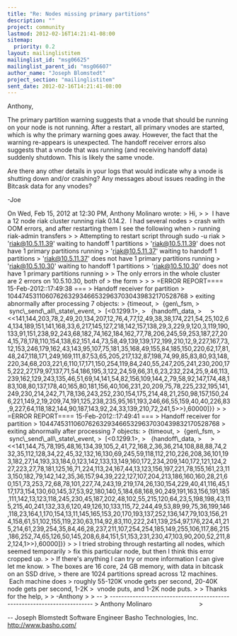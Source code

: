 ```yaml
---
title: "Re: Nodes missing primary partitions"
description: ""
project: community
lastmod: 2012-02-16T14:21:41-08:00
sitemap:
  priority: 0.2
layout: mailinglistitem
mailinglist_id: "msg06625"
mailinglist_parent_id: "msg06607"
author_name: "Joseph Blomstedt"
project_section: "mailinglistitem"
sent_date: 2012-02-16T14:21:41-08:00
---
```



Anthony,

The primary partition warning suggests that a vnode that should be
running on your node is not running. After a restart, all primary
vnodes are started, which is why the primary warning goes away.
However, the fact that the warning re-appears is unexpected. The
handoff receiver errors also suggests that a vnode that was running
(and receiving handoff data) suddenly shutdown. This is likely the
same vnode.

Are there any other details in your logs that would indicate why a
vnode is shutting down and/or crashing? Any messages about issues
reading in the Bitcask data for any vnodes?

-Joe

On Wed, Feb 15, 2012 at 12:30 PM, Anthony Molinaro
 wrote:
&gt; Hi,
&gt;
&gt;  I have a 12 node riak cluster running riak 0.14.2.  I had several nodes
&gt; crash with OOM errors, and after restarting them I see the following when
&gt; running riak-admin transfers
&gt;
&gt; Attempting to restart script through sudo -u riak
&gt; 'riak@10.5.11.39' waiting to handoff 1 partitions
&gt; 'riak@10.5.11.39' does not have 1 primary partitions running
&gt; 'riak@10.5.11.37' waiting to handoff 1 partitions
&gt; 'riak@10.5.11.37' does not have 1 primary partitions running
&gt; 'riak@10.5.10.30' waiting to handoff 1 partitions
&gt; 'riak@10.5.10.30' does not have 1 primary partitions running
&gt;
&gt; The only errors in the whole cluster are 2 errors on 10.5.10.30, both of
&gt; the form
&gt;
&gt;
&gt; =ERROR REPORT==== 15-Feb-2012::17:49:38 ===
&gt; Handoff receiver for partition
&gt; 1044745311060762632934665329637030439832170528768
&gt; exiting abnormally after processing 7 objects:
&gt; {timeout,
&gt;  {gen\\_fsm,
&gt;  sync\\_send\\_all\\_state\\_event,
&gt;  [&lt;0.1299.1&gt;,
&gt;   {handoff\\_data,
&gt;    
&gt; &lt;&lt;141,144,203,78,2,49,20,134,207,12,76,4,77,12,49,38,38,174,221,54,25,102,64,134,189,151,141,168,33,6,217,145,127,218,142,157,138,29,3,229,9,120,3,119,190,133,91,151,238,92,243,68,182,74,162,184,162,77,78,206,245,59,253,187,27,204,15,78,178,110,154,138,62,151,44,73,58,49,139,139,172,199,210,12,9,227,167,73,12,153,246,179,162,43,143,95,107,75,181,35,168,49,155,84,185,150,220,62,17,81,48,247,118,171,249,169,111,87,53,65,205,217,132,87,198,74,99,85,83,80,93,148,220,34,68,203,221,6,110,17,171,150,254,119,84,240,55,247,205,241,230,200,175,222,27,179,97,137,71,54,186,195,3,122,24,59,66,31,6,23,232,224,25,9,46,113,239,162,129,243,135,46,51,69,14,141,54,82,156,109,144,2,79,58,92,147,174,48,183,108,80,137,178,40,165,80,181,156,40,106,231,20,209,75,78,225,232,195,141,249,230,214,242,71,78,136,243,252,230,154,175,214,48,21,250,98,157,150,246,221,149,2,19,209,74,191,125,238,235,95,161,193,246,66,55,159,40,40,226,83,9,227,64,118,182,144,90,187,143,92,24,33,139,210,72,241,5&gt;&gt;},60000]}}
&gt;
&gt; =ERROR REPORT==== 15-Feb-2012::17:49:41 ===
&gt; Handoff receiver for partition
&gt; 1044745311060762632934665329637030439832170528768
&gt; exiting abnormally after processing 7 objects:
&gt; {timeout,
&gt;  {gen\\_fsm,
&gt;  sync\\_send\\_all\\_state\\_event,
&gt;  [&lt;0.1299.1&gt;,
&gt;   {handoff\\_data,
&gt;    
&gt; &lt;&lt;141,144,75,78,195,48,16,134,39,105,2,41,72,168,2,36,36,214,108,88,88,74,232,35,112,128,34,22,45,32,132,16,130,69,245,59,118,112,210,226,208,36,101,193,182,27,14,193,33,184,0,123,142,133,13,149,160,172,234,209,140,172,121,124,227,223,27,78,181,125,16,71,224,113,24,167,44,13,123,156,197,221,78,155,161,23,113,150,182,79,142,142,35,36,157,94,39,222,127,107,204,213,186,160,160,28,21,60,151,73,253,72,68,78,101,227,74,243,19,219,174,26,130,154,229,40,41,116,45,117,173,154,130,60,145,37,53,92,180,140,5,184,68,168,90,249,191,163,156,191,185,111,142,13,123,118,245,230,45,187,202,48,102,55,215,120,64,23,5,198,198,43,115,215,40,241,132,33,6,120,49,126,10,133,115,72,244,49,53,89,99,75,36,199,146,118,23,164,1,170,154,13,11,145,165,153,20,170,193,137,252,136,147,79,103,156,214,158,61,51,102,155,119,230,63,114,92,83,110,222,241,139,254,97,176,224,41,215,214,61,239,254,35,84,46,28,237,211,107,254,254,185,149,255,106,117,86,215,186,252,74,65,126,50,145,208,6,84,151,51,153,231,230,47,103,90,200,52,211,82,124,1&gt;&gt;},60000]}}
&gt;
&gt; I tried strobing through restarting all nodes, which seemed temporarily
&gt; fix this particular node, but then I think this error cropped up.
&gt;
&gt; If there's anything I can try or more information I can give let me know.
&gt; The boxes are 16 core, 24 GB memory, with data in bitcask on an SSD drive,
&gt; there are 1024 partitions spread across 12 machines.  Each machine does
&gt; roughly 55-120K vnode gets per second, 20-40K node gets per second, 1-2K
&gt;  vnode puts, and 1-2K node puts.
&gt;
&gt; Thanks for the help,
&gt;
&gt; -Anthony
&gt;
&gt; --
&gt; ------------------------------------------------------------------------
&gt; Anthony Molinaro                           
&gt;

-- 
Joseph Blomstedt 
Software Engineer
Basho Technologies, Inc.
http://www.basho.com/

